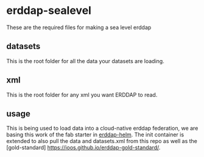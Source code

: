 # erddap-sealevel
These are the required files for making a sea level erddap

## datasets
This is the root folder for all the data your datasets are loading.

## xml
This is the root folder for any xml you want ERDDAP to read.

## usage
This is being used to load data into a cloud-native erddap federation, we are basing this work of the fab starter in [erddap-helm](https://github.com/kumulustech/erddap-helm). The init container is extended to also pull the data and datasets.xml from this repo as well as the [gold-standard] https://ioos.github.io/erddap-gold-standard/. 
